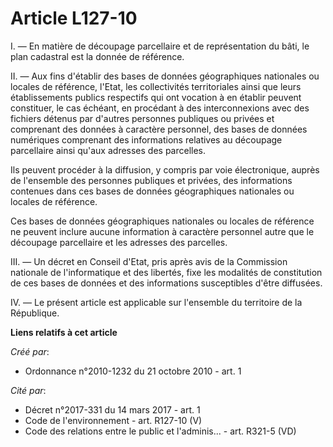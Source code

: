 # Article L127-10

I. ― En matière de découpage parcellaire et de représentation du bâti, le plan cadastral est la donnée de référence.

II. ― Aux fins d'établir des bases de données géographiques nationales ou locales de référence, l'Etat, les collectivités
territoriales ainsi que leurs établissements publics respectifs qui ont vocation à en établir peuvent constituer, le cas
échéant, en procédant à des interconnexions avec des fichiers détenus par d'autres personnes publiques ou privées et
comprenant des données à caractère personnel, des bases de données numériques comprenant des informations relatives au
découpage parcellaire ainsi qu'aux adresses des parcelles.

Ils peuvent procéder à la diffusion, y compris par voie électronique, auprès de l'ensemble des personnes publiques et
privées, des informations contenues dans ces bases de données géographiques nationales ou locales de référence.

Ces bases de données géographiques nationales ou locales de référence ne peuvent inclure aucune information à caractère
personnel autre que le découpage parcellaire et les adresses des parcelles.

III. ― Un décret en Conseil d'Etat, pris après avis de la Commission nationale de l'informatique et des libertés, fixe les
modalités de constitution de ces bases de données et des informations susceptibles d'être diffusées.

IV. ― Le présent article est applicable sur l'ensemble du territoire de la République.

**Liens relatifs à cet article**

_Créé par_:

  - Ordonnance n°2010-1232 du 21 octobre 2010 - art. 1

_Cité par_:

  - Décret n°2017-331 du 14 mars 2017 - art. 1
  - Code de l'environnement - art. R127-10 (V)
  - Code des relations entre le public et l'adminis... - art. R321-5 (VD)
